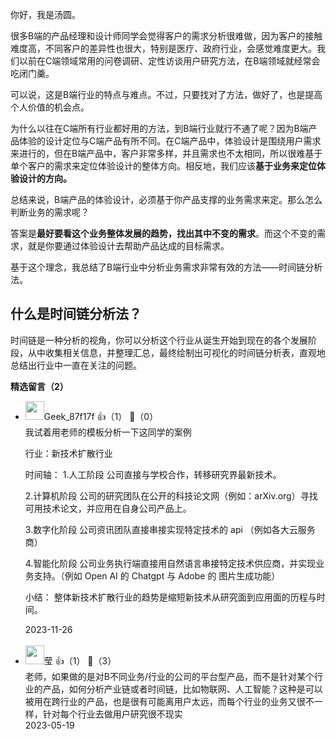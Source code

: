 你好，我是汤圆。

很多B端的产品经理和设计师同学会觉得客户的需求分析很难做，因为客户的接触难度高，不同客户的差异性也很大，特别是医疗、政府行业，会感觉难度更大。我们以前在C端领域常用的问卷调研、定性访谈用户研究方法，在B端领域就经常会吃闭门羹。

可以说，这是B端行业的特点与难点。不过，只要找对了方法，做好了，也是提高个人价值的机会点。

为什么以往在C端所有行业都好用的方法，到B端行业就行不通了呢？因为B端产品体验的设计定位与C端产品有所不同。在C端产品中，体验设计是围绕用户需求来进行的，但在B端产品中，客户非常多样，并且需求也不太相同，所以很难基于单个客户的需求来定位体验设计的整体方向。相反地，我们应该**基于业务来定位体验设计的方向。**

总结来说，B端产品的体验设计，必须基于你产品支撑的业务需求来定。那么怎么判断业务的需求呢？

答案是**最好要看这个业务整体发展的趋势，找出其中不变的需求**。而这个不变的需求，就是你要通过体验设计去帮助产品达成的目标需求。

基于这个理念，我总结了B端行业中分析业务需求非常有效的方法——时间链分析法。

## 什么是时间链分析法？

时间链是一种分析的视角，你可以分析这个行业从诞生开始到现在的各个发展阶段，从中收集相关信息，并整理汇总，最终绘制出可视化的时间链分析表，直观地总结出行业中一直在关注的问题。
<div><strong>精选留言（2）</strong></div><ul>
<li><img src="" width="30px"><span>Geek_87f17f</span> 👍（1） 💬（0）<div>我试着用老师的模板分析一下这同学的案例

行业：新技术扩散行业

时间轴：
1.人工阶段
公司直接与学校合作，转移研究界最新技术。

2.计算机阶段
公司的研究团队在公开的科技论文网（例如：arXiv.org）寻找可用技术论文，并应用在自身公司产品上。

3.数字化阶段
公司资讯团队直接串接实现特定技术的 api （例如各大云服务商）

4.智能化阶段
公司业务执行端直接用自然语言串接特定技术供应商，并实现业务支持。（例如 Open AI 的 Chatgpt 与 Adobe 的 图片生成功能）

小结：
整体新技术扩散行业的趋势是缩短新技术从研究面到应用面的历程与时间。</div>2023-11-26</li><br/><li><img src="https://static001.geekbang.org/account/avatar/00/0f/91/c4/40609b81.jpg" width="30px"><span>莹</span> 👍（1） 💬（3）<div>老师，如果做的是对B不同业务&#47;行业的公司的平台型产品，而不是针对某个行业的产品，如何分析产业链或者时间链，比如物联网、人工智能？这种是可以被用在跨行业的产品，也是很有可能离用户太远，而每个行业的业务又很不一样，针对每个行业去做用户研究很不现实</div>2023-05-19</li><br/>
</ul>
